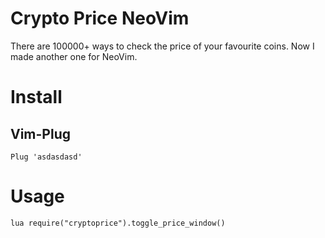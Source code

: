 # Crypto Price NeoVim

There are 100000+ ways to check the price of your favourite coins. Now I made another one for NeoVim.

# Install

## Vim-Plug

```
Plug 'asdasdasd'
```

# Usage

```
lua require("cryptoprice").toggle_price_window()
```

